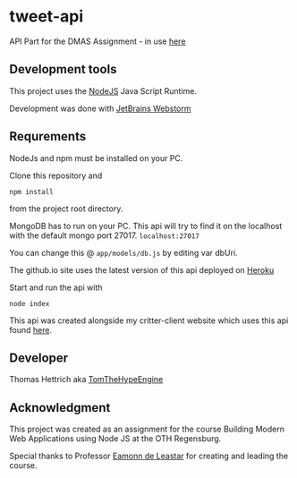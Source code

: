 # tweet-api
API Part for the DMAS Assignment - in use [here](https://tomthehypeengine.github.io/critter-client/)

## Development tools
This project uses the [NodeJS](www.nodejs.org) Java Script Runtime.

Development was done with [JetBrains Webstorm](https://www.jetbrains.com/webstorm/)

## Requrements
NodeJs and npm must be installed on your PC.

Clone this repository and 

```npm install```

from the project root directory.

MongoDB has to run on your PC. This api will try to find it on the localhost with the default mongo port 27017.
`localhost:27017` 

You can change this @ `app/models/db.js` by editing var dbUri.

The github.io site uses the latest version of this api deployed on [Heroku](https://www.heroku.com/)

Start and run the api with

`node index`

This api was created alongside my critter-client website which uses this api found 
[here](https://github.com/TomTheHypeEngine/critter-client).

## Developer
Thomas Hettrich aka [TomTheHypeEngine](https://github.com/TomTheHypeEngine)

## Acknowledgment
This project was created as an assignment for the course Building Modern Web Applications 
using Node JS at the OTH Regensburg.

Special thanks to Professor [Eamonn de Leastar](https://github.com/edeleastar/) for creating and leading the course.

